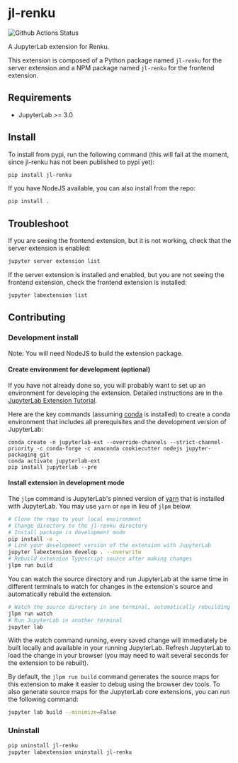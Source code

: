 # jl-renku

![Github Actions Status](hhttps://github.com/SwissDataScienceCenter/renku-ui/workflows/Build/badge.svg)

A JupyterLab extension for Renku.

This extension is composed of a Python package named `jl-renku`
for the server extension and a NPM package named `jl-renku`
for the frontend extension.


## Requirements

* JupyterLab >= 3.0

## Install

To install from pypi, run the following command (this will fail at the moment, since jl-renku has not been published to pypi yet):

```bash
pip install jl-renku
```

If you have NodeJS available, you can also install from the repo:

```bash
pip install .
```


## Troubleshoot

If you are seeing the frontend extension, but it is not working, check
that the server extension is enabled:

```bash
jupyter server extension list
```

If the server extension is installed and enabled, but you are not seeing
the frontend extension, check the frontend extension is installed:

```bash
jupyter labextension list
```


## Contributing

### Development install

Note: You will need NodeJS to build the extension package.

#### Create environment for development (optional)

If you have not already done so, you will probably want to set up an environment for developing the extension. Detailed instructions are in the [JupyterLab Extension Tutorial](https://jupyterlab.readthedocs.io/en/stable/extension/extension_tutorial.html#set-up-a-development-environment).

Here are the key commands (assuming [conda](https://docs.conda.io/en/latest/miniconda.html) is installed) to create a conda environment that includes all prerequisites and the development version of JupyterLab:

```
conda create -n jupyterlab-ext --override-channels --strict-channel-priority -c conda-forge -c anaconda cookiecutter nodejs jupyter-packaging git
conda activate jupyterlab-ext
pip install jupyterlab --pre
```

#### Install extension in development mode

The `jlpm` command is JupyterLab's pinned version of
[yarn](https://yarnpkg.com/) that is installed with JupyterLab. You may use
`yarn` or `npm` in lieu of `jlpm` below.

```bash
# Clone the repo to your local environment
# Change directory to the jl-renku directory
# Install package in development mode
pip install -e .
# Link your development version of the extension with JupyterLab
jupyter labextension develop . --overwrite
# Rebuild extension Typescript source after making changes
jlpm run build
```

You can watch the source directory and run JupyterLab at the same time in different terminals to watch for changes in the extension's source and automatically rebuild the extension.

```bash
# Watch the source directory in one terminal, automatically rebuilding when needed
jlpm run watch
# Run JupyterLab in another terminal
jupyter lab
```

With the watch command running, every saved change will immediately be built locally and available in your running JupyterLab. Refresh JupyterLab to load the change in your browser (you may need to wait several seconds for the extension to be rebuilt).

By default, the `jlpm run build` command generates the source maps for this extension to make it easier to debug using the browser dev tools. To also generate source maps for the JupyterLab core extensions, you can run the following command:

```bash
jupyter lab build --minimize=False
```

### Uninstall

```bash
pip uninstall jl-renku
jupyter labextension uninstall jl-renku
```
